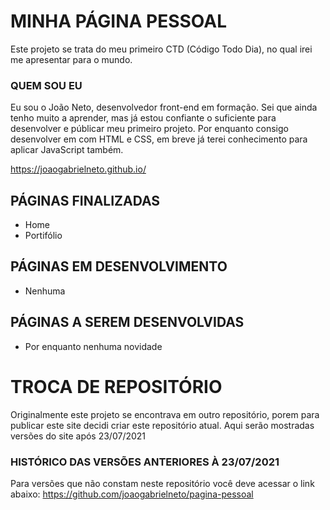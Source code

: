 # MINHA PÁGINA PESSOAL
Este projeto se trata do meu primeiro CTD (Código Todo Dia), no qual irei me apresentar para o mundo.

### QUEM SOU EU
Eu sou o João Neto, desenvolvedor front-end em formação. Sei que ainda tenho muito a aprender, mas já estou confiante o suficiente para desenvolver e públicar meu primeiro projeto.
Por enquanto consigo desenvolver em com HTML e CSS, em breve já terei conhecimento para aplicar JavaScript também. 

https://joaogabrielneto.github.io/

## PÁGINAS FINALIZADAS

- Home
- Portifólio

## PÁGINAS EM DESENVOLVIMENTO

- Nenhuma

## PÁGINAS A SEREM DESENVOLVIDAS

- Por enquanto nenhuma novidade



# TROCA DE REPOSITÓRIO

Originalmente este projeto se encontrava em outro repositório, porem para publicar este site decidi criar este repositório atual.
Aqui serão mostradas versões do site após 23/07/2021

### HISTÓRICO DAS VERSÕES ANTERIORES À 23/07/2021
Para versões que não constam neste repositório você deve acessar o link abaixo:
https://github.com/joaogabrielneto/pagina-pessoal